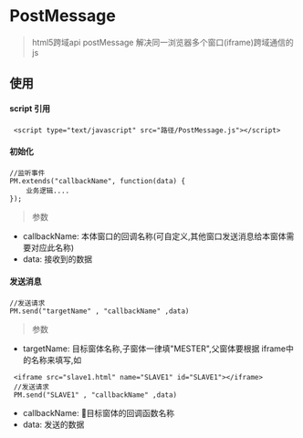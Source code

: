 # PostMessage

> html5跨域api postMessage 解决同一浏览器多个窗口(iframe)跨域通信的js

## 使用

####    script 引用
     <script type="text/javascript" src="路径/PostMessage.js"></script>

####    初始化
    //监听事件
    PM.extends("callbackName", function(data) {
        业务逻辑....
    });
>参数
   * callbackName:  本体窗口的回调名称(可自定义,其他窗口发送消息给本窗体需要对应此名称)
   * data:  接收到的数据


####    发送消息
    //发送请求
    PM.send("targetName" , "callbackName" ,data)
>参数
   * targetName:  目标窗体名称,子窗体一律填"MESTER",父窗体要根据 iframe中的名称来填写,如 <br>
   ```
    <iframe src="slave1.html" name="SLAVE1" id="SLAVE1"></iframe> 
    //发送请求
    PM.send("SLAVE1" , "callbackName" ,data)
   ```

   *    callbackName: 目标窗体的回调函数名称
   *    data: 发送的数据
